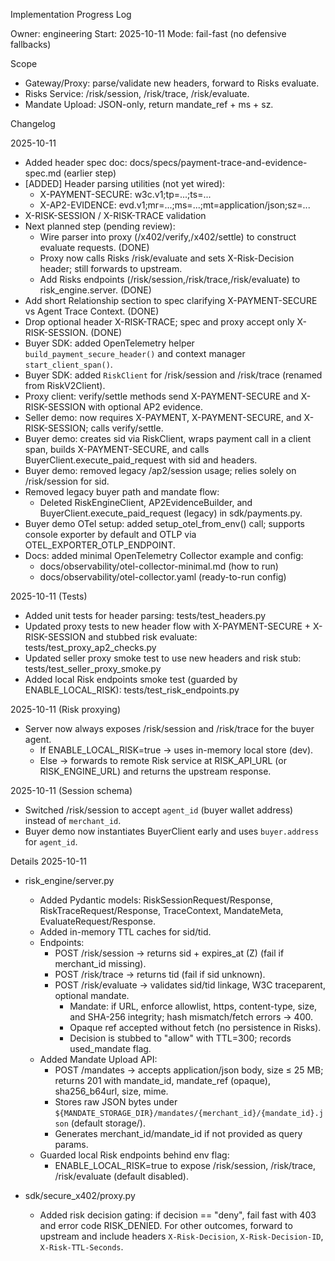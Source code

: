 Implementation Progress Log

Owner: engineering
Start: 2025-10-11
Mode: fail-fast (no defensive fallbacks)

Scope
- Gateway/Proxy: parse/validate new headers, forward to Risks evaluate.
- Risks Service: /risk/session, /risk/trace, /risk/evaluate.
- Mandate Upload: JSON-only, return mandate_ref + ms + sz.

Changelog

2025-10-11
- Added header spec doc: docs/specs/payment-trace-and-evidence-spec.md (earlier step)
- [ADDED] Header parsing utilities (not yet wired):
  - X-PAYMENT-SECURE: w3c.v1;tp=...;ts=...
  - X-AP2-EVIDENCE: evd.v1;mr=...;ms=...;mt=application/json;sz=...
 - X-RISK-SESSION / X-RISK-TRACE validation
- Next planned step (pending review):
  - Wire parser into proxy (/x402/verify,/x402/settle) to construct evaluate requests. (DONE)
  - Proxy now calls Risks /risk/evaluate and sets X-Risk-Decision header; still forwards to upstream.
  - Add Risks endpoints (/risk/session,/risk/trace,/risk/evaluate) to risk_engine.server. (DONE)
 - Add short Relationship section to spec clarifying X-PAYMENT-SECURE vs Agent Trace Context. (DONE)
  - Drop optional header X-RISK-TRACE; spec and proxy accept only X-RISK-SESSION. (DONE)
- Buyer SDK: added OpenTelemetry helper `build_payment_secure_header()` and context manager `start_client_span()`.
- Buyer SDK: added `RiskClient` for /risk/session and /risk/trace (renamed from RiskV2Client).
 - Proxy client: verify/settle methods send X-PAYMENT-SECURE and X-RISK-SESSION with optional AP2 evidence.
 - Seller demo: now requires X-PAYMENT, X-PAYMENT-SECURE, and X-RISK-SESSION; calls verify/settle.
- Buyer demo: creates sid via RiskClient, wraps payment call in a client span, builds X-PAYMENT-SECURE, and calls BuyerClient.execute_paid_request with sid and headers.
 - Buyer demo: removed legacy /ap2/session usage; relies solely on /risk/session for sid.
- Removed legacy buyer path and mandate flow:
   - Deleted RiskEngineClient, AP2EvidenceBuilder, and BuyerClient.execute_paid_request (legacy) in sdk/payments.py.
 - Buyer demo OTel setup: added setup_otel_from_env() call; supports console exporter by default and OTLP via OTEL_EXPORTER_OTLP_ENDPOINT.
 - Docs: added minimal OpenTelemetry Collector example and config:
   - docs/observability/otel-collector-minimal.md (how to run)
   - docs/observability/otel-collector.yaml (ready-to-run config)
 
2025-10-11 (Tests)
- Added unit tests for header parsing: tests/test_headers.py
- Updated proxy tests to new header flow with X-PAYMENT-SECURE + X-RISK-SESSION and stubbed risk evaluate: tests/test_proxy_ap2_checks.py
- Updated seller proxy smoke test to use new headers and risk stub: tests/test_seller_proxy_smoke.py
- Added local Risk endpoints smoke test (guarded by ENABLE_LOCAL_RISK): tests/test_risk_endpoints.py

2025-10-11 (Risk proxying)
- Server now always exposes /risk/session and /risk/trace for the buyer agent.
  - If ENABLE_LOCAL_RISK=true → uses in-memory local store (dev).
  - Else → forwards to remote Risk service at RISK_API_URL (or RISK_ENGINE_URL) and returns the upstream response.

2025-10-11 (Session schema)
- Switched /risk/session to accept `agent_id` (buyer wallet address) instead of `merchant_id`.
- Buyer demo now instantiates BuyerClient early and uses `buyer.address` for `agent_id`.

Details 2025-10-11
- risk_engine/server.py
  - Added Pydantic models: RiskSessionRequest/Response, RiskTraceRequest/Response, TraceContext, MandateMeta, EvaluateRequest/Response.
  - Added in-memory TTL caches for sid/tid.
  - Endpoints:
    - POST /risk/session → returns sid + expires_at (Z) (fail if merchant_id missing).
    - POST /risk/trace → returns tid (fail if sid unknown).
    - POST /risk/evaluate → validates sid/tid linkage, W3C traceparent, optional mandate.
      - Mandate: if URL, enforce allowlist, https, content-type, size, and SHA-256 integrity; hash mismatch/fetch errors → 400.
      - Opaque ref accepted without fetch (no persistence in Risks).
      - Decision is stubbed to "allow" with TTL=300; records used_mandate flag.
  - Added Mandate Upload API:
    - POST /mandates → accepts application/json body, size ≤ 25 MB; returns 201 with mandate_id, mandate_ref (opaque), sha256_b64url, size, mime.
    - Stores raw JSON bytes under `${MANDATE_STORAGE_DIR}/mandates/{merchant_id}/{mandate_id}.json` (default storage/).
    - Generates merchant_id/mandate_id if not provided as query params.
  - Guarded local Risk endpoints behind env flag:
    - ENABLE_LOCAL_RISK=true to expose /risk/session, /risk/trace, /risk/evaluate (default disabled).

- sdk/secure_x402/proxy.py
  - Added risk decision gating: if decision == "deny", fail fast with 403 and error code RISK_DENIED. For other outcomes, forward to upstream and include headers `X-Risk-Decision`, `X-Risk-Decision-ID`, `X-Risk-TTL-Seconds`.
